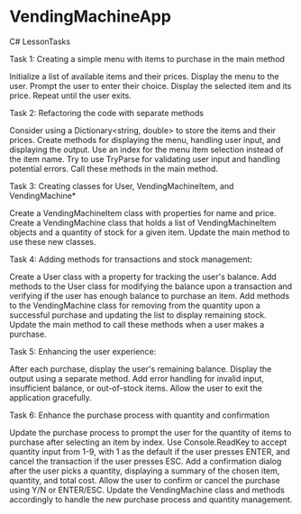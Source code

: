 # VendingMachineApp
 C# LessonTasks


Task 1: Creating a simple menu with items to purchase in the main method

Initialize a list of available items and their prices.
Display the menu to the user.
Prompt the user to enter their choice.
Display the selected item and its price.
Repeat until the user exits.


Task 2: Refactoring the code with separate methods

Consider using a Dictionary<string, double> to store the items and their prices.
Create methods for displaying the menu, handling user input, and displaying the output.
Use an index for the menu item selection instead of the item name.
Try to use TryParse for validating user input and handling potential errors.
Call these methods in the main method.


Task 3: Creating classes for User, VendingMachineItem, and VendingMachine*

Create a VendingMachineItem class with properties for name and price.
Create a VendingMachine class that holds a list of VendingMachineItem objects and a quantity of stock for a given item.
Update the main method to use these new classes.


Task 4: Adding methods for transactions and stock management:

Create a User class with a property for tracking the user's balance.
Add methods to the User class for modifying the balance upon a transaction and verifying if the user has enough balance to purchase an item.
Add methods to the VendingMachine class for removing from the quantity upon a successful purchase and updating the list to display remaining stock.
Update the main method to call these methods when a user makes a purchase.


Task 5: Enhancing the user experience:

After each purchase, display the user's remaining balance.
Display the output using a separate method.
Add error handling for invalid input, insufficient balance, or out-of-stock items.
Allow the user to exit the application gracefully.


Task 6: Enhance the purchase process with quantity and confirmation

Update the purchase process to prompt the user for the quantity of items to purchase after selecting an item by index.
Use Console.ReadKey to accept quantity input from 1-9, with 1 as the default if the user presses ENTER, and cancel the transaction if the user presses ESC.
Add a confirmation dialog after the user picks a quantity, displaying a summary of the chosen item, quantity, and total cost.
Allow the user to confirm or cancel the purchase using Y/N or ENTER/ESC.
Update the VendingMachine class and methods accordingly to handle the new purchase process and quantity management.

